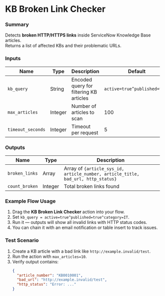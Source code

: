 # KB Broken Link Checker

### Summary
Detects **broken HTTP/HTTPS links** inside ServiceNow Knowledge Base articles.  
Returns a list of affected KBs and their problematic URLs.

### Inputs
| Name | Type | Description | Default |
|------|------|-------------|----------|
| `kb_query` | String | Encoded query for filtering KB articles | `active=true^published=true` |
| `max_articles` | Integer | Number of articles to scan | 100 |
| `timeout_seconds` | Integer | Timeout per request | 5 |

### Outputs
| Name | Type | Description |
|------|------|-------------|
| `broken_links` | Array | Array of `{article_sys_id, article_number, article_title, bad_url, http_status}` |
| `count_broken` | Integer | Total broken links found |

### Example Flow Usage
1. Drag the **KB Broken Link Checker** action into your flow.  
2. Set `kb_query = active=true^published=true^category=IT`.  
3. Run it — outputs will show all invalid links with HTTP status codes.  
4. You can chain it with an email notification or table insert to track issues.

### Test Scenario
1. Create a KB article with a bad link like `http://example.invalid/test`.  
2. Run the action with `max_articles=10`.  
3. Verify output contains:
   ```json
   {
     "article_number": "KB0010001",
     "bad_url": "http://example.invalid/test",
     "http_status": "Error: ..."
   }
